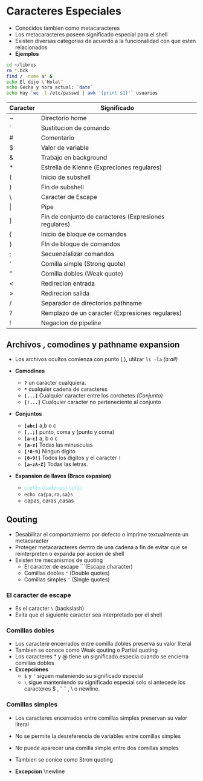 # Caracteres Especiales

* Conocidos tambien como metacaracteres
* Los metacaracteres poseen significado especial para el shell
* Existen diversas categorias de acuerdo a la funcionalidad con que esten relacionados
* **Ejemplos**
    
```bash
cd ~/libros
rm *.bck
find / -name a* &
echo El dijo \¨Hola\¨
echo Gecha y hora actual: `date`
echo Hay `wc -l /etc/passwd | awk '{print $1}'` usuarios
```

| Caracter |                                   Significado                                    |
| ------------ | ------------------------------------------------------------------------ |
| ~             | Directorio home                                                               |
| `              | Sustitucion de comando                                                  |
| #             | Comentario                                                                     |
| $             | Valor de variable                                                             |
| &             | Trabajo en background                                                   |
| *              | Estrella de Klenne (Expreciones regulares)                   |
| (              | Inicio de subshell                                                            |
| )              | Fin de subshell                                                                |
| \              | Caracter de Escape                                                        |
| \|             | Pipe                                                                                 |
| ]              | Fin de conjunto de caracteres (Expresiones regulares) |
| {              | Inicio de bloque de comandos                                        |
| }              | FIn de bloque de comandos                                           |
| ;              | Secuenzializar comandos                                               |
| '              | Comilla simple (Strong quote)                                         |
| "              | Comilla dobles (Weak quote)                                          |
| <             | Redirecion entrada                                                          |
| >             | Redirecion salida                                                            |
| /              | Separador de directorios pathname                                |
| ?             | Remplazo de un caracter (Expresiones regulares)        |
| !              | Negacion de pipeline                                                      |


## Archivos , comodines y pathname expansion

* Los archivos ocultos comienza con punto (,), utilzar `ls -la` *(a:all)*

* **Comodines**
    * **`?`** un caracter cualquiera.
    * **`*`** cualquier cadena de caracteres
    * **`[...]`** Cualquier caracter entre los corchetes *(Conjunto)*
    * **`[!...]`** Cualquier caracter no perteneciente al conjunto

* **Conjuntos**
    * **`[abc]`**    a,b o c
    * **`[,.;]`** punto, coma y (punto y coma)
    * **`[a-c]`** a, b o c
    *  **`[a-z]`** Todas las minusculas
    * **`[!0-9]`** Ningun digito
    * **`[0-9!]`** Todos los digitos y el caracter `!`
    * **`[a-zA-Z]`** Todas las letras.
    
* **Expansion de llaves (Brace expasion)**
    * <span style="color:#84E4DD">prefijo {cadenas} sufijo</span>
    * `echo ca{pa,ra,sa}s`
    * capas, caras ,casas
    
## Qouting

* Desabilitar el comportamiento por defecto o imprime textualmente un metacaracter
* Proteger metacaracteres dentro de una cadena a fin de evitar que se reinterpreten o expanda por accion de shell
* Existen tre mecanismos de quoting
    * El caracter de escape `\``(Escape character)
    * Comillas dobles `"` (Double quotes)
    * Comillas simples `'` (Single quotes)
    
### El caracter de escape
    
* Es el caracter `\` (backslash)
* Evita que el siguiente caracter sea interpretado por el shell

### Comillas dobles

* Los caractere encerrados entre comilla dobles preserva su valor literal
* Tambien se conoce como Weak qouting o Partial quoting
* Los caracteres * y @ tiene un significado especia cuando se encierra comillas dobles
* **Excepciones**
    * `$` y `'` siguen mateniendo su significado especial
    * `\` sigue manteniendo su significado especial solo si antecede los caracteres $ , ' ¨ , \ o newline.
    
### Comillas simples

* Los caracteres encerrados entre comillas simples preservan su valor literal
* No se permite la desreferencia de variables entre comillas simples
* No puede aparecer una comilla simple entre dos comillas simples
* Tambien se conice como Stron quoting 

* **Excepcion** \newline

